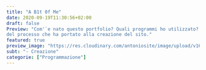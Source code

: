 ```yaml
---
title: "A B1t 0f Me"
date: 2020-09-19T11:30:56+02:00
draft: false
Preview: "Com'`e nato questo portfolio? Quali programmi ho utilizzato? In questo articolo troverete una breve descrizione
del processo che ha portato alla creazione del sito."
featured: true
preview_image: "https://res.cloudinary.com/antoniosite/image/upload/v1600362049/Immagini_post/Sito.png"
subt: "- Creazione"
categorie: ["Programmazione"]
---
```

